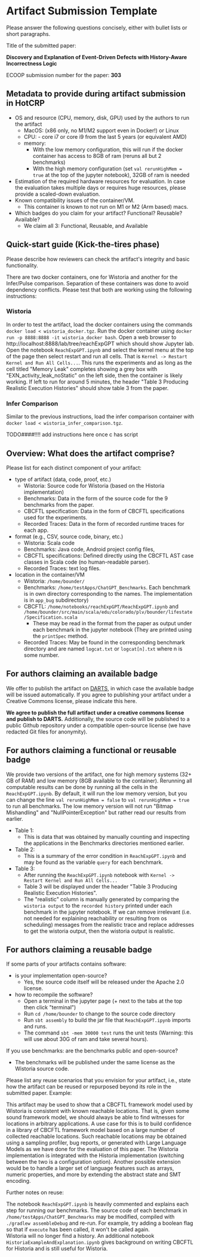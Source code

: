 # Artifact Submission Template

Please answer the following questions concisely, either with bullet lists or short paragraphs.

Title of the submitted paper:

**Discovery and Explanation of Event-Driven Defects with History-Aware Incorrectness Logic**

ECOOP submission number for the paper: **303**

## Metadata to provide during artifact submission in HotCRP

- OS and resource (CPU, memory, disk, GPU) used by the authors to run the artifact
  - MacOS: (x86 only, no M1/M2 support even in Docker!) or Linux
  - CPU: - core i7 or core i9 from the last 5 years (or equivalent AMD)
  - memory: 
    - With the low memory configuration, this will run if the docker container has access to 8GB of ram (reruns all but 2 benchmarks)
    - With the high memory configuration (set `val rerunHighMem = true` at the top of the jupyter notebook), 32GB of ram is needed
- Estimation of the required hardware resources for evaluation. In case the evaluation takes multiple days or requires huge resources, please provide a scaled-down evaluation.
- Known compatibility issues of the container/VM.
  - This container is known to not run on M1 or M2 (Arm based) macs.
- Which badges do you claim for your artifact? Functional? Reusable? Available?
  - We claim all 3: Functional, Reusable, and Available

## Quick-start guide (Kick-the-tires phase)

Please describe how reviewers can check the artifact's integrity and basic functionality.

There are two docker containers, one for Wistoria and another for the Infer/Pulse comparison. 
Separation of these containers was done to avoid dependency conflicts.
Please test that both are working using the following instructions:

### Wistoria

In order to test the artifact, load the docker containers using the commands `docker load < wistoria_docker.tgz`. 
Run the docker container using `docker run -p 8888:8888 -it wistoria_docker bash`.
Open a web browser to http://localhost:8888/lab/tree/reachExpGPT which should show Jupyter lab.
Open the notebook `ReachExpGPT.ipynb` and select the kernel menu at the top of the page then select restart and run all cells.
That is `Kernel -> Restart Kernel and Run All Cells...`.
This runs the experiments and as long as the cell titled "Memory Leak" completes showing a grey box with "EXN_activity_leak_noStatic" on the left side, then the container is likely working.
If left to run for around 5 minutes, the header "Table 3 Producing Realistic Execution Histories" should show table 3 from the paper.

### Infer Comparison

Similar to the previous instructions, load the infer comparison container with `docker load < wistoria_infer_comparison.tgz`.

TODO####!!!!  add instructions here once c has script

## Overview: What does the artifact comprise?

Please list for each distinct component of your artifact:

* type of artifact (data, code, proof, etc.)
  * Wistoria: Source code for Wistoria (based on the Historia implementation) 
  * Benchmarks: Data in the form of the source code for the 9 benchmarks from the paper.
  * CBCFTL specification: Data in the form of CBCFTL specifications used for the experiments.
  * Recorded Traces: Data in the form of recorded runtime traces for each app.
* format (e.g., CSV, source code, binary, etc.)
  * Wistoria: Scala code
  * Benchmarks: Java code, Android project config files, 
  * CBCFTL specifications: Defined directly using the CBCFTL AST case classes in Scala code (no human-readable parser).
  * Recorded Traces: text log files.
* location in the container/VM
  * Wistoria: `/home/bounder/`
  * Benchmarks: `/home/testApps/ChatGPT_Benchmarks`. Each benchmark is in own directory corresponding to the names. The implementation is in `app_bug` subdirectory)
  * CBCFTL: `/home/notebooks/reachExpGPT/ReachExpGPT.ipynb` and `/home/bounder/src/main/scala/edu/colorado/plv/bounder/lifestate/Specification.scala`
    * These may be read in the format from the paper as output under each benchmark in the jupyter notebook (They are printed using the `printSpec` method. 
  * Recorded Traces: May be found in the corresponding benchmark directory and are named `logcat.txt` or `logcat[n].txt` where n is some number.

## For authors claiming an available badge

We offer to publish the artifact on [DARTS](https://drops.dagstuhl.de/opus/institut_darts.php), in which case the available badge will be issued automatically.
If you agree to publishing your artifact under a Creative Commons license, please indicate this here.

**We agree to publish the full artifact under a creative commons license and publish to DARTS.**
Additionally, the source code will be published to a public Github repository under a compatible open-source license (we have redacted Git files for anonymity).


## For authors claiming a functional or reusable badge

We provide two versions of the artifact, one for high memory systems (32+ GB of RAM) and low memory (8GB available to the container).
Rerunning all computable results can be done by running all the cells in the `ReachExpGPT.ipynb`.
By default, it will run the low memory version, but you can change the line `val rerunHighMem = false` to `val rerunHighMem = true` to run all benchmarks.
The low memory version will not run "Bitmap Mishandling" and "NullPointerException" but rather read our results from earlier.


* Table 1:
  * This is data that was obtained by manually counting and inspecting the applications in the Benchmarks directories mentioned earlier.
* Table 2:
  * This is a summary of the error condition in `ReachExpGPT.ipynb` and may be found as the variable `query` for each benchmark.
* Table 3:
  * After running the `ReachExpGPT.ipynb` notebook with  `Kernel -> Restart Kernel and Run All Cells...`
  * Table 3 will be displayed under the header "Table 3 Producing Realistic Execution Histories".
  * The "realistic" column is manually generated by comparing the `wistoria output` to the `recorded history` printed under each benchmark in the jupyter notebook. If we can remove irrelevant (i.e. not needed for explaining reachability or resulting from os scheduling) messages from the realistic trace and replace addresses to get the wistoria output, then the wistoria output is realistic.

## For authors claiming a reusable badge

If some parts of your artifacts contains software:
- is your implementation open-source?
  * Yes, the source code itself will be released under the Apache 2.0 license.
- how to recompile the software?
  * Open a terminal in the jupyter page (+ next to the tabs at the top then click "terminal")
  * Run `cd /home/bounder` to change to the source code directory
  * Run `sbt assembly` to build the jar file that `ReachExpGPT.ipynb` imports and runs.
  * The command `sbt -mem 30000 test` runs the unit tests (Warning: this will use about 30G of ram and take several hours).

If you use benchmarks: are the benchmarks public and open-source?

* The benchmarks will be published under the same license as the Wistoria source code.

Please list any reuse scenarios that you envision for your artifact, i.e., state how the artifact can be reused or repurposed beyond its role in the submitted paper. Example:

This artifact may be used to show that a CBCFTL framework model used by Wistoria is consistent with known reachable locations. 
That is, given some sound framework model, we should always be able to find witnesses for locations in arbitrary applications.
A use case for this is to build confidence in a library of CBCFTL framework model based on a large number of collected reachable locations.
Such reachable locations may be obtained using a sampling profiler, bug reports, or generated with Large Language Models as we have done for the evaluation of this paper.
The Wistoria implementation is integrated with the Historia implementation (switching between the two is a configuration option).
Another possible extension would be to handle a larger set of language features such as arrays, numeric properties, and more by extending the abstract state and SMT encoding.

Further notes on reuse:

The notebook `ReachExpGPT.ipynb` is heavily commented and explains each step for running our benchmarks.
The source code of each benchmark in `/home/testApps/ChatGPT_Benchmarks` may be modified, compiled with `./gradlew assembleDebug` and re-run.
For example, try adding a boolean flag so that if `execute` has been called, it won't be called again.  
Wistoria will no longer find a history.
An additional notebook `HistoriaExampleAndExplanation.ipynb` gives background on writing CBCFTL for Historia and is still useful for Wistoria.

